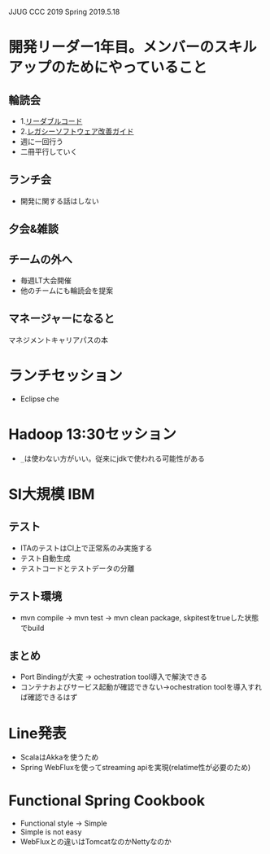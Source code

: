 JJUG CCC 2019 Spring 2019.5.18

# 開発リーダー1年目。メンバーのスキルアップのためにやっていること
## 輪読会
* 1.[リーダブルコード](https://www.amazon.co.jp/リーダブルコード-―より良いコードを書くためのシンプルで実践的なテクニック-Theory-practice-Boswell/dp/4873115655/ref=sr_1_1?__mk_ja_JP=カタカナ&keywords=リーダブルコード&qid=1563417665&s=gateway&sr=8-1)
* 2.[レガシーソフトウェア改善ガイド](https://www.amazon.co.jp/レガシーソフトウェア改善ガイド-Object-Oriented-Selection-クリス・バーチャル/dp/4798145149/ref=sr_1_1?__mk_ja_JP=カタカナ&keywords=レガシーソフトウェア改善ガイド&qid=1563417691&s=gateway&sr=8-1)
* 週に一回行う
* 二冊平行していく
## ランチ会
* 開発に関する話はしない

## 夕会&雑談
## チームの外へ
* 毎週LT大会開催
* 他のチームにも輪読会を提案
## マネージャーになると
マネジメントキャリアパスの本

# ランチセッション
* Eclipse che

# Hadoop 13:30セッション
* `_`は使わない方がいい。従来にjdkで使われる可能性がある

# SI大規模 IBM
## テスト
* ITAのテストはCI上で正常系のみ実施する
* テスト自動生成
* テストコードとテストデータの分離
## テスト環境
* mvn compile -> mvn test → mvn clean package, skpitestをtrueした状態でbuild
## まとめ
* Port Bindingが大変 → ochestration tool導入で解決できる
* コンテナおよびサービス起動が確認できない→ochestration toolを導入すれば確認できるはず

# Line発表
* ScalaはAkkaを使うため
* Spring WebFluxを使ってstreaming apiを実現(relatime性が必要のため)

# Functional Spring Cookbook
* Functional style -> Simple
* Simple is not easy
* WebFluxとの違いはTomcatなのかNettyなのか
































